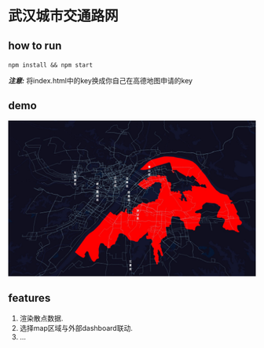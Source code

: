 # 武汉城市交通路网

## how to run

`npm install && npm start`

***注意:*** 将index.html中的key换成你自己在高德地图申请的key

## demo

![demo.png](./demo.png)

## features

1. 渲染散点数据.
2. 选择map区域与外部dashboard联动.
3. ...
